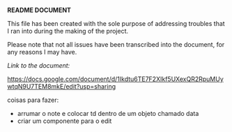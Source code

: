 **README DOCUMENT**

This file has been created with the sole purpose of addressing troubles that I ran into during the making of the project. 

Please note that not all issues have been transcribed into the document, for any reasons I may have.

*Link to the document:*

https://docs.google.com/document/d/1Ikdtu6TE7F2XIkf5UXexQR2RpuMUywtqN9U7TEM8mkE/edit?usp=sharing



coisas para fazer:

- arrumar o note e colocar td dentro de um objeto chamado data
- criar um componente para o edit

